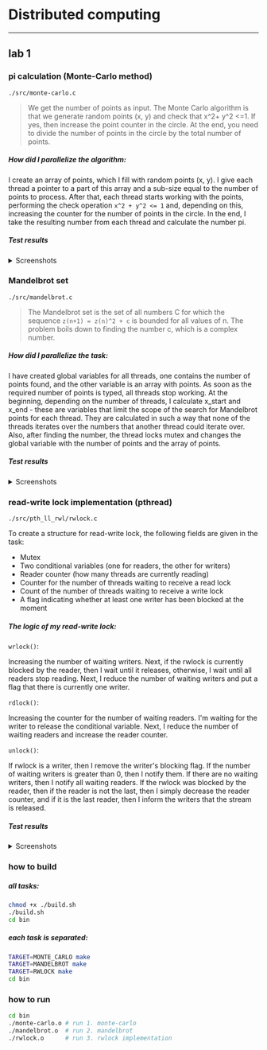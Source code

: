 # Distributed computing

---

## lab 1

### pi calculation (Monte-Carlo method)

`./src/monte-carlo.c`

> We get the number of points as input. The Monte Carlo algorithm is that we generate random points (x, y) and check that x^2+ y^2 <=1. If yes, then increase the point counter in the circle. At the end, you need to divide the number of points in the circle by the total number of points.

##### How did I parallelize the algorithm:
I  create an array of points,  which I fill with random  points  (x,  y). I give each  thread  a  pointer  to a part of this  array  and a sub-size  equal to the number of points  to  process.  After  that,  each  thread  starts  working  with the points,  performing the check  operation `x^2 + y^2 <= 1` and, depending on this, increasing the counter for the number of points in the circle. In the end, I take the resulting number from each thread and calculate the number pi.

##### Test results
<details>
  <summary>Screenshots</summary>

  ![](https://github.com/eekhdv/hse-distributed-computing-labs/blob/lab1/results/lab1/results/monte-carlo.png)
</details>

### Mandelbrot set 

`./src/mandelbrot.c`

> The Mandelbrot set is the set of all numbers C for which the sequence `z(n+1) = z(n)^2 + c` is bounded for all values of n. The problem boils down to finding the number c, which is a complex number.

##### How did I parallelize the task:
I have created global variables for all threads, one contains the number of points found, and the other variable is an array with points. As soon as the required number of points is typed, all threads stop working. At the beginning, depending on the number of threads, I calculate x_start and x_end - these are variables that limit the scope of the search for Mandelbrot points for each thread. They are calculated in such a way that none of the threads iterates over the numbers that another thread could iterate over. Also, after finding the number, the thread locks mutex and changes the global variable with the number of points and the array of points.

##### Test results
<details>
  <summary>Screenshots</summary>

  ![](https://github.com/eekhdv/hse-distributed-computing-labs/blob/lab1/results/lab1/results/mandelbrot.png)
</details>

### read-write lock implementation (pthread)

`./src/pth_ll_rwl/rwlock.c`

To create a structure for read-write lock, the following fields are given in the task:
* Mutex
* Two conditional variables (one for readers, the other for writers)
* Reader counter (how many threads are currently reading)
* Counter for the number of threads waiting to receive a read lock
* Count of the number of threads waiting to receive a write lock
* A flag indicating whether at least one writer has been blocked at the moment

##### The logic of my read-write lock:

`wrlock()`:

Increasing the number of waiting writers. Next, if the rwlock is currently blocked by the reader, then I wait until it releases, otherwise, I wait until all readers stop reading. Next, I reduce the number of waiting writers and put a flag that there is currently one writer.

`rdlock()`:

Increasing the counter for the number of waiting readers. I'm waiting for the writer to release the conditional variable. Next, I reduce the number of waiting readers and increase the reader counter.

`unlock()`:

If rwlock is a writer, then I remove the writer's blocking flag. If the number of waiting writers is greater than 0, then I notify them. If there are no waiting writers, then I notify all waiting readers. If the rwlock was blocked by the reader, then if the reader is not the last, then I simply decrease the reader counter, and if it is the last reader, then I inform the writers that the stream is released.

##### Test results
<details>
  <summary>Screenshots</summary>

  
   | My rwlock          |  rwlock |
   :-------------------------:|:-------------------------:
   1 thread ![](https://github.com/eekhdv/hse-distributed-computing-labs/blob/lab1/results/lab1/results/my_rwlock_1.png) | 1 thread ![](https://github.com/eekhdv/hse-distributed-computing-labs/blob/lab1/results/lab1/results/rwlock_1.png)
   8 threads ![](https://github.com/eekhdv/hse-distributed-computing-labs/blob/lab1/results/lab1/results/my_rwlock_2.png) | 8 threads ![](https://github.com/eekhdv/hse-distributed-computing-labs/blob/lab1/results/lab1/results/rwlock_2.png)
   4 threads ![](https://github.com/eekhdv/hse-distributed-computing-labs/blob/lab1/results/lab1/results/my_rwlock_3.png) | 4 threads ![](https://github.com/eekhdv/hse-distributed-computing-labs/blob/lab1/results/lab1/results/rwlock_3.png)
</details>


### how to build
##### all tasks:
```sh
chmod +x ./build.sh
./build.sh
cd bin
```
##### each task is separated:
```sh
TARGET=MONTE_CARLO make
TARGET=MANDELBROT make
TARGET=RWLOCK make
cd bin
```

### how to run
```sh
cd bin
./monte-carlo.o # run 1. monte-carlo 
./mandelbrot.o  # run 2. mandelbrot
./rwlock.o      # run 3. rwlock implementation
```
